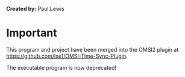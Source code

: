 **Created by:** Paul Lewis

# Important
This program and project have been merged into the OMSI2 plugin at https://github.com/Ixe1/OMSI-Time-Sync-Plugin.

The executable program is now deprecated!
